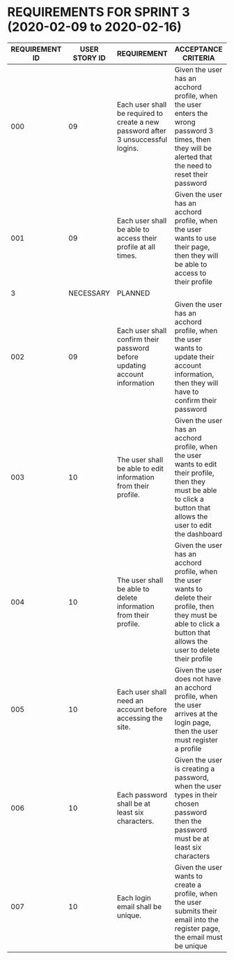 # REQUIREMENTS FOR SPRINT 3 (2020-02-09 to 2020-02-16)

| REQUIREMENT ID            | USER STORY ID            | REQUIREMENT  | ACCEPTANCE CRITERIA |	EFFORT |	PRIORITY | STATUS |
| ------------- |---------------------| -------|---------------------|-----------|----------|:---------:|
| 000 | 09 | Each user shall be required to create a new password after 3 unsuccessful logins. | Given the user has an acchord profile, when the user enters the wrong password 3 times, then they will be alerted that the need to reset their password | 3 | IMPORTANT | PLANNED |
| 001 | 09 | Each user shall be able to access their profile at all times. | Given the user has an acchord profile, when the user wants to use their page, then they will be able to access to their profile
 | 3 |	NECESSARY | PLANNED |
| 002 | 09 | Each user shall confirm their password before updating account information | Given the user has an acchord profile, when the user wants to update their account information, then they will have to confirm their password | 3 |	NECESSARY | PLANNED |
| 003 | 10 | The user shall be able to edit information from their profile. | Given the user has an acchord profile, when the user wants to edit their profile, then they must be able to click a button that allows the user to edit the dashboard |	3 |	NECESSARY | WORKING |
| 004 | 10 | The user shall be able to delete information from their profile. | Given the user has an acchord profile, when the user wants to delete their profile, then they must be able to click a button that allows the user to delete their profile |	3 |	NECESSARY | WORKING |
| 005 | 10 | Each user shall need an account before accessing the site. | Given the user does not have an acchord profile, when the user arrives at the login page, then the user must register a profile |	1 |	NECESSARY | WORKING |
| 006 | 10 | Each password shall be at least six characters. | Given the user is creating a password, when the user types in their chosen password then the password must be at least six characters |	1 |	IMPORTANT | WORKING |
| 007 | 10 | Each login email shall be unique. | Given the user wants to create a profile, when the user submits their email into the register page, the email must be unique |	1 |	NECESSARY | WORKING |
